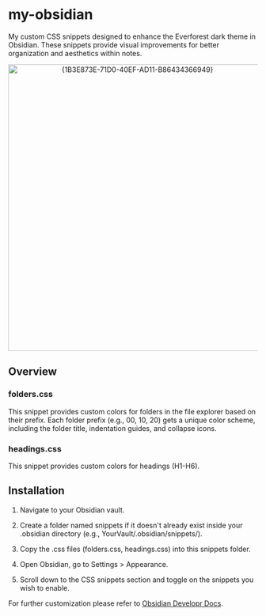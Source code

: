# my-obsidian
My custom CSS snippets designed to enhance the Everforest dark theme in Obsidian. These snippets provide visual improvements for better organization and aesthetics within notes.

<p align="center">
  <img width="506" height="580" alt="{1B3E873E-71D0-40EF-AD11-B86434366949}" src="https://github.com/user-attachments/assets/9b690b10-51a8-4bf5-8c1a-c6ab8829bd6c" />
</p>

## Overview
### folders.css
This snippet provides custom colors for folders in the file explorer based on their prefix. Each folder prefix (e.g., 00, 10, 20) gets a unique color scheme, including the folder title, indentation guides, and collapse icons.

### headings.css
This snippet provides custom colors for headings (H1-H6).

## Installation
1. Navigate to your Obsidian vault.

2. Create a folder named snippets if it doesn't already exist inside your .obsidian directory (e.g., YourVault/.obsidian/snippets/).

3. Copy the .css files (folders.css, headings.css) into this snippets folder.

4. Open Obsidian, go to Settings > Appearance.

5. Scroll down to the CSS snippets section and toggle on the snippets you wish to enable.

For further customization please refer to [Obsidian Developr Docs](https://docs.obsidian.md/Home).
